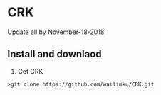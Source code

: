 # CRK


Update all by November-18-2018


Install and downlaod 
--------------------------------------
1. Get CRK
```shell
>git clone https://github.com/wailimku/CRK.git
```
